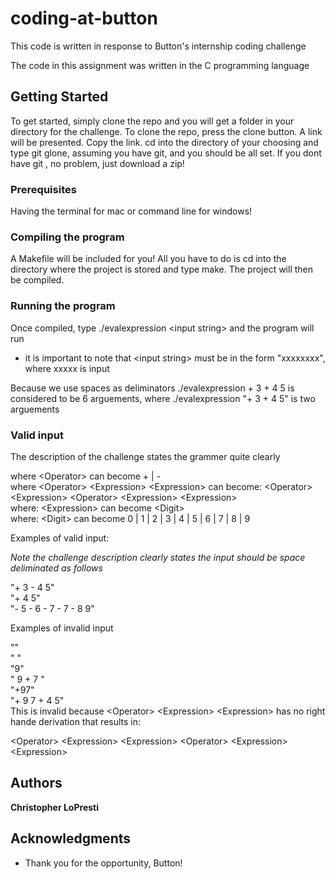 # coding-at-button

This code is written in response to Button's internship coding challenge 

The code in this assignment was written in the C programming language

## Getting Started

To get started, simply clone the repo and you will get a folder in your directory for the challenge. 
To clone the repo, press the clone button. A link will be presented. Copy the link. 
cd into the directory of your choosing and type git glone, assuming you have git, and you should be all set.
If you dont have git , no problem, just download a zip!

### Prerequisites

Having the terminal for mac or command line for windows!

### Compiling the program

A Makefile will be included for you! 
All you have to do is cd into the directory where the project is stored and type make.
The project will then be compiled.

### Running the program

Once compiled, type ./evalexpression \<input string\> and the program will run

* it is important to note that \<input string\> must be in the form "xxxxxxxx", where xxxxx is input

Because we use spaces as deliminators ./evalexpression + 3 + 4 5 is considered to be 6 arguements, where ./evalexpression "+ 3 + 4 5" is two arguements 

### Valid input

The description of the challenge states the grammer quite clearly

<Operator> <Expression> <Expression>

where \<Operator\> can become + | - <br />
where \<Operator\> \<Expression\> \<Expression\> can become:
\<Operator\> \<Expression\> \<Operator\> \<Expression\> \<Expression\><br />
where: \<Expression\> can become \<Digit\><br />
where: \<Digit\> can become 0 | 1 | 2 | 3 | 4 | 5 | 6 | 7 | 8 | 9 <br />

Examples of valid input:

*Note the challenge description clearly states the input should be space deliminated as follows*

"+ 3 - 4 5"<br />
"+ 4 5"<br />
"- 5 - 6 - 7 - 7 - 8 9"<br />

Examples of invalid input

""<br />
" "<br />
"9"<br />
" 9 + 7 "<br />
"+97"<br />
"+ 9 7 + 4 5"<br /> This is invalid because \<Operator\> \<Expression\> \<Expression\> has no right hande derivation that results in:<br />

\<Operator\> \<Expression\> \<Expression\> \<Operator\> \<Expression\> \<Expression\>

## Authors

**Christopher LoPresti**

## Acknowledgments

* Thank you for the opportunity, Button!

